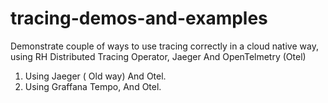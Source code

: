 # tracing-demos-and-examples
Demonstrate couple of ways to use tracing correctly in a cloud native way, using RH Distributed Tracing Operator, Jaeger And OpenTelmetry  (Otel)

1. Using Jaeger ( Old way) And Otel.
2. Using Graffana Tempo, And Otel.
